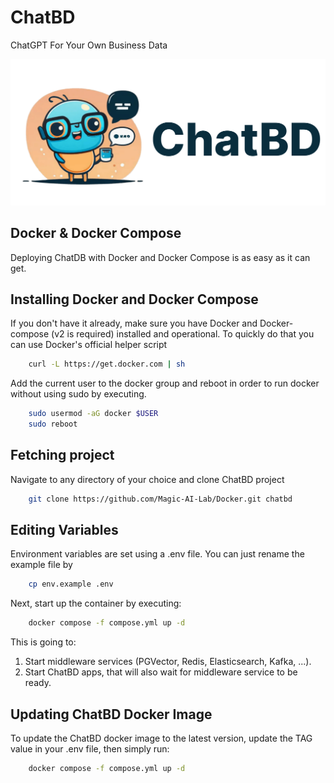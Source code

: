 # ChatBD

ChatGPT For Your Own Business Data

![Logo](images/chatbd.svg)

## Docker & Docker Compose

Deploying ChatDB with Docker and Docker Compose is as easy as it can get.

## Installing Docker and Docker Compose

If you don't have it already, make sure you have Docker and Docker-compose (v2 is required) installed and operational. To quickly do that you can use Docker's official helper script

```bash
    curl -L https://get.docker.com | sh
```

Add the current user to the docker group and reboot in order to run docker without using sudo by executing.

```bash
    sudo usermod -aG docker $USER
    sudo reboot
```

## Fetching project

Navigate to any directory of your choice and clone ChatBD project

```bash
    git clone https://github.com/Magic-AI-Lab/Docker.git chatbd
```

## Editing Variables

Environment variables are set using a .env file. You can just rename the example file by

```bash
    cp env.example .env
```

Next, start up the container by executing:

```bash
    docker compose -f compose.yml up -d
```

This is going to:

1. Start middleware services (PGVector, Redis, Elasticsearch, Kafka, ...).
2. Start ChatBD apps, that will also wait for middleware service to be ready.

## Updating ChatBD Docker Image

To update the ChatBD docker image to the latest version, update the TAG value in your .env file, then simply run:

```bash
    docker compose -f compose.yml up -d
```